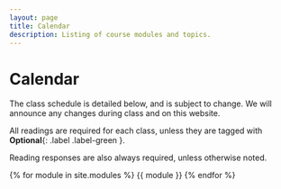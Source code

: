 ```yaml
---
layout: page
title: Calendar
description: Listing of course modules and topics.
---
```


# Calendar

The class schedule is detailed below, and is subject to change. We will announce any changes during class and on this website.

All readings are required for each class, unless they are tagged with **Optional**{: .label .label-green }.

Reading responses are also always required, unless otherwise noted.


{% for module in site.modules %}
{{ module }}
{% endfor %}
